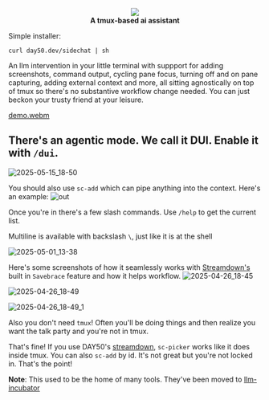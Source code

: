 <p align="center">
  <img src=https://github.com/user-attachments/assets/929421a7-ef83-4ca6-b0d8-7c8942b5ce41>
  <br/>
  <strong>A tmux-based ai assistant</strong>
</p>

Simple installer:

    curl day50.dev/sidechat | sh

An llm intervention in your little terminal with suppport for adding screenshots, command output, cycling pane focus, turning off and on pane capturing, adding external context and more, all sitting agnostically on top of tmux so there's no substantive workflow change needed. You can just beckon your trusty friend at your leisure.


[demo.webm](https://github.com/user-attachments/assets/9e8dd99a-510b-4708-9ab5-58b75edf5945)

## There's an agentic mode. We call it DUI. Enable it with `/dui`.
![2025-05-15_18-50](https://github.com/user-attachments/assets/d1da6063-b450-49f8-863d-fcf0c32647fc)



You should also use `sc-add` which can pipe anything into the context. Here's an example:
![out](https://github.com/user-attachments/assets/62318080-9d67-41de-921b-976ad61e1122)


Once you're in there's a few slash commands. Use `/help` to get the current list.

Multiline is available with backslash `\`, just like it is at the shell

![2025-05-01_13-38](https://github.com/user-attachments/assets/e57ea643-cb63-4727-9901-e15109b81adb)


Here's some screenshots of how it seamlessly works with [Streamdown's](https://github.com/day50-dev/Streamdown) built in `Savebrace` feature and how it helps workflow.
![2025-04-26_18-45](https://github.com/user-attachments/assets/a81cbcea-cb15-46d9-92ac-5430238b2b85)

![2025-04-26_18-49](https://github.com/user-attachments/assets/c8b98e30-cd09-47bc-b751-02a929a82703)

![2025-04-26_18-49_1](https://github.com/user-attachments/assets/c752f94f-b780-4a8b-b597-1ce62b2bdb78)

Also you don't need `tmux`! Often you'll be doing things and then realize you want the talk party and you're not in tmux.

That's fine! If you use DAY50's [streamdown](https://github.com/day50-dev/Streamdown),  `sc-picker` works like it does inside tmux. You can also `sc-add` by id. It's not great but you're not locked in. That's the point!

**Note**: This used to be the home of many tools. They've been moved to [llm-incubator](https://github.com/day50-dev/llm-incubator)

